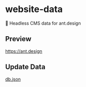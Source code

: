 # website-data

🔢 Headless CMS data for ant.design

## Preview

https://ant.design

## Update Data

[db.json](https://github.com/ant-design/website-data/edit/main/db.json)
